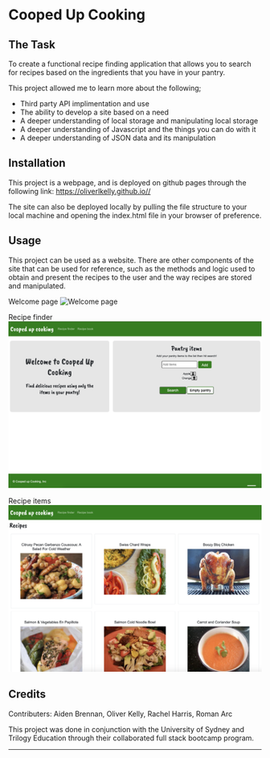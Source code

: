 # Cooped Up Cooking

## The Task

To create a functional recipe finding application that allows you to search for recipes based on the ingredients that you have in your pantry.

This project allowed me to learn more about the following;
- Third party API implimentation and use
- The ability to develop a site based on a need
- A deeper understanding of local storage and manipulating local storage
- A deeper understanding of Javascript and the things you can do with it
- A deeper understanding of JSON data and its manipulation

## Installation

This project is a webpage, and is deployed on github pages through the following link:
    https://oliverlkelly.github.io//

The site can also be deployed locally by pulling the file structure to your local machine and opening the index.html file in your browser of preference.

## Usage

This project can be used as a website. There are other components of the site that can be used for reference, such as the methods and logic used to obtain and present the recipes to the user and the way recipes are stored and manipulated.

Welcome page
![Welcome page](./assets/images/welcome-page.png)

Recipe finder
![Recipe finder](./assets/images/recipe-finder.png)

Recipe items
![Recipe items](./assets/images/recipe-items.png)


## Credits

Contributers: Aiden Brennan, Oliver Kelly, Rachel Harris, Roman Arc

This project was done in conjunction with the University of Sydney and Trilogy Education through their collaborated full stack bootcamp program.

---